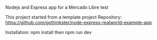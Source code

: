 Nodejs and Express app for a Mercado Libre test

This project started from a template project
Repository: https://github.com/gothinkster/node-express-realworld-example-app

Installation: npm install then npm run dev
